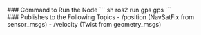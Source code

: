 <br>
### Command to Run the Node
``` sh
ros2 run gps gps
```

<br>
### Publishes to the Following Topics
- /position (NavSatFix from sensor_msgs)
- /velocity (Twist from geometry_msgs)